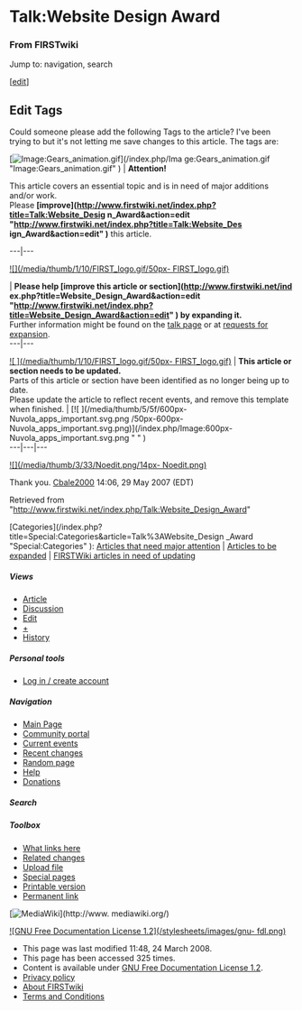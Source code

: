 # Talk:Website Design Award

### From FIRSTwiki

Jump to: navigation, search

  

[[edit](/index.php?title=Talk:Website_Design_Award&action=edit&section=1 "Edit
section: Edit Tags" )]

##  Edit Tags

Could someone please add the following Tags to the article? I've been trying
to but it's not letting me save changes to this article. The tags are:

[![Image:Gears_animation.gif](/media/1/14/Gears_animation.gif)](/index.php/Ima
ge:Gears_animation.gif "Image:Gears_animation.gif" ) |  **Attention!**  

This article covers an essential topic and is in need of major additions
and/or work.  
Please **[improve](http://www.firstwiki.net/index.php?title=Talk:Website_Desig
n_Award&action=edit "http://www.firstwiki.net/index.php?title=Talk:Website_Des
ign_Award&action=edit" )** this article.  
  
---|---  
  
[![](/media/thumb/1/10/FIRST_logo.gif/50px-
FIRST_logo.gif)](/index.php/Image:FIRST_logo.gif "" )

| **Please help [improve this article or section](http://www.firstwiki.net/ind
ex.php?title=Website_Design_Award&action=edit
"http://www.firstwiki.net/index.php?title=Website_Design_Award&action=edit" )
by expanding it.**  
Further information might be found on the [talk
page](/index.php?title=Talk_talk:Website_Design_Award&action=edit "Talk
talk:Website Design Award" ) or at [requests for
expansion](/index.php/FIRSTwiki:Requests_for_expansion "FIRSTwiki:Requests for
expansion" ).  
---|---  
  
  

[![ ](/media/thumb/1/10/FIRST_logo.gif/50px-
FIRST_logo.gif)](/index.php/Image:FIRST_logo.gif " " ) |  **This article or
section needs to be updated.**  
Parts of this article or section have been identified as no longer being up to
date.  
Please update the article to reflect recent events, and remove this template
when finished. |  [![ ](/media/thumb/5/5f/600px-Nuvola_apps_important.svg.png
/50px-600px-Nuvola_apps_important.svg.png)](/index.php/Image:600px-
Nuvola_apps_important.svg.png " " )  
---|---|---  
  
[![](/media/thumb/3/33/Noedit.png/14px-
Noedit.png)](/index.php/Image:Noedit.png "" )

  
Thank you. [Cbale2000](/index.php/User:Cbale2000 "User:Cbale2000" ) 14:06, 29
May 2007 (EDT)

Retrieved from
"<http://www.firstwiki.net/index.php/Talk:Website_Design_Award>"

[Categories](/index.php?title=Special:Categories&article=Talk%3AWebsite_Design
_Award "Special:Categories" ): [Articles that need major
attention](/index.php/Category:Articles_that_need_major_attention
"Category:Articles that need major attention" ) | [Articles to be
expanded](/index.php/Category:Articles_to_be_expanded "Category:Articles to be
expanded" ) | [FIRSTWiki articles in need of
updating](/index.php/Category:FIRSTWiki_articles_in_need_of_updating
"Category:FIRSTWiki articles in need of updating" )

##### Views

  * [Article](/index.php/Website_Design_Award)
  * [Discussion](/index.php/Talk:Website_Design_Award)
  * [Edit](/index.php?title=Talk:Website_Design_Award&action=edit)
  * [+](/index.php?title=Talk:Website_Design_Award&action=edit&section=new)
  * [History](/index.php?title=Talk:Website_Design_Award&action=history)

##### Personal tools

  * [Log in / create account](/index.php?title=Special:Userlogin&returnto=Talk:Website_Design_Award)

[](/index.php/Main_Page "Main Page" )

##### Navigation

  * [Main Page](/index.php/Main_Page)
  * [Community portal](/index.php/FIRSTwiki:Community_portal)
  * [Current events](/index.php/Current_events)
  * [Recent changes](/index.php/Special:Recentchanges)
  * [Random page](/index.php/Special:Random)
  * [Help](/index.php/Help:Contents)
  * [Donations](/index.php/FIRSTwiki:Site_support)

##### Search



##### Toolbox

  * [What links here](/index.php/Special:Whatlinkshere/Talk:Website_Design_Award)
  * [Related changes](/index.php/Special:Recentchangeslinked/Talk:Website_Design_Award)
  * [Upload file](/index.php/Special:Upload)
  * [Special pages](/index.php/Special:Specialpages)
  * [Printable version](/index.php?title=Talk:Website_Design_Award&printable=yes)
  * [Permanent link](/index.php?title=Talk:Website_Design_Award&oldid=67162)

[![MediaWiki](/skins/common/images/poweredby_mediawiki_88x31.png)](http://www.
mediawiki.org/)

[![GNU Free Documentation License 1.2](/stylesheets/images/gnu-
fdl.png)](http://www.gnu.org/copyleft/fdl.html)

  * This page was last modified 11:48, 24 March 2008.
  * This page has been accessed 325 times.
  * Content is available under [GNU Free Documentation License 1.2](http://www.gnu.org/copyleft/fdl.html "http://www.gnu.org/copyleft/fdl.html" ).
  * [Privacy policy](/index.php/FIRSTwiki:Privacy_policy "FIRSTwiki:Privacy policy" )
  * [About FIRSTwiki](/index.php/FIRSTwiki:About "FIRSTwiki:About" )
  * [Terms and Conditions](/index.php/FIRSTwiki:Terms_and_conditions "FIRSTwiki:Terms and conditions" )

